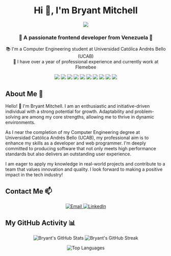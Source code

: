 <h1 align="center">Hi 👋, I'm Bryant Mitchell</h1>
<p align="center">
  <img src="https://i.ibb.co/0fvtDnJ/DALL-E-2024-05-14-12-08-14-A-minimalist-coding-themed-banner-for-a-Git-Hub-profile-featuring-element.webp">
</p>
<h3 align="center">🚀 A passionate frontend developer from Venezuela 🚀</h3>

<p align="center">
  📚 I'm a Computer Engineering student at Universidad Católica Andrés Bello (UCAB)<br>
  💼 I have over a year of professional experience and currently work at Flemebee<br>
</p>

<p align="center">
  <img src="https://img.shields.io/badge/TypeScript-3178C6?style=for-the-badge&logo=typescript&logoColor=white">
  <img src="https://img.shields.io/badge/JavaScript-F7DF1E?style=for-the-badge&logo=javascript&logoColor=black">
  <img src="https://img.shields.io/badge/React-61DAFB?style=for-the-badge&logo=react&logoColor=black">
  <img src="https://img.shields.io/badge/Redux-764ABC?style=for-the-badge&logo=redux&logoColor=white">
  <img src="https://img.shields.io/badge/Tailwind_CSS-06B6D4?style=for-the-badge&logo=tailwind-css&logoColor=white">
  <img src="https://img.shields.io/badge/HTML5-E34F26?style=for-the-badge&logo=html5&logoColor=white">
  <img src="https://img.shields.io/badge/CSS3-1572B6?style=for-the-badge&logo=css3&logoColor=white">
  <img src="https://img.shields.io/badge/NestJS-E0234E?style=for-the-badge&logo=nestjs&logoColor=white">
  <img src="https://img.shields.io/badge/Node.js-339933?style=for-the-badge&logo=node-dot-js&logoColor=white">
  <img src="https://img.shields.io/badge/PostgreSQL-4169E1?style=for-the-badge&logo=postgresql&logoColor=white">
</p>

## About Me 🌟

Hello! 👋 I'm Bryant Mitchell. I am an enthusiastic and initiative-driven individual with a strong potential for growth. Adaptability and problem-solving are among my core strengths, allowing me to thrive in dynamic environments.

As I near the completion of my Computer Engineering degree at Universidad Católica Andrés Bello (UCAB), my professional aim is to enhance my skills as a developer and web programmer. I'm deeply committed to producing software that not only meets high performance standards but also delivers an outstanding user experience.

I am eager to apply my knowledge in real-world projects and contribute to a team that values innovation and quality. I look forward to making a positive impact in the tech industry!


## Contact Me 📫

<p align="center">
  <a href="mailto:bryant.mitchell.0720@gmail.com">
    <img src="https://img.shields.io/badge/Email-bryant.mitchell.0720%40gmail.com-blue?style=for-the-badge&logo=gmail&logoColor=white" alt="Email">
  </a>
  <a href="https://www.linkedin.com/in/bryant-mckale-mitchell-cisneros-a59717204/">
    <img src="https://img.shields.io/badge/LinkedIn-%230077B5.svg?&style=for-the-badge&logo=linkedin&logoColor=white" alt="LinkedIn">
  </a>
</p>

## My GitHub Activity 📊

<p align="center">
  <img src="https://github-readme-stats.vercel.app/api?username=bratik121&show_icons=true&theme=vision-friendly-dark" alt="Bryant's GitHub Stats">
  <img src="https://github-readme-streak-stats.herokuapp.com/?user=bratik121&theme=vision-friendly-dark" alt="Bryant's GitHub Streak">
</p>

<p align="center">
  <img src="https://github-readme-stats.vercel.app/api/top-langs/?username=bratik121&layout=compact&theme=vision-friendly-dark" alt="Top Languages">
</p>

